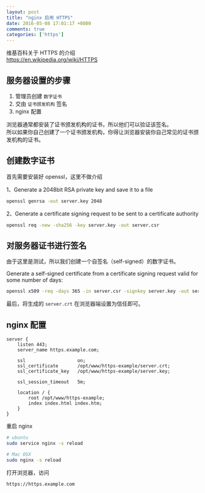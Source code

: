 ```yaml
---
layout: post
title: "nginx 启用 HTTPS"
date: 2016-05-08 17:01:17 +0800
comments: true
categories: ['https']
---
```


维基百科关于 HTTPS 的介绍 <br/>
https://en.wikipedia.org/wiki/HTTPS

## 服务器设置的步骤

1. 管理员创建 `数字证书`
2. 交由 `证书颁发机构` 签名
3. nginx 配置

浏览器通常都安装了证书颁发机构的证书，所以他们可以验证该签名。<br/>
所以如果你自己创建了一个证书颁发机构，你得让浏览器安装你自己常见的证书颁发机构的证书。

## 创建数字证书

首先需要安装好 openssl，这里不做介绍

1、Generate a 2048bit RSA private key and save it to a file

```bash
openssl genrsa -out server.key 2048
```

2、Generate a certificate signing request to be sent to a certificate authority
```bash
openssl req -new -sha256 -key server.key -out server.csr
```

## 对服务器证书进行签名

由于这里是测试，所以我们创建一个自签名（self-signed）的数字证书。

Generate a self-signed certificate from a certificate signing request valid for some number of days:

```bash
openssl x509 -req -days 365 -in server.csr -signkey server.key -out server.crt
```

最后，将生成的 `server.crt` 在浏览器端设置为信任即可。

## nginx 配置

```
server {
    listen 443;
    server_name https.example.com;

    ssl                   on;
    ssl_certificate       /opt/www/https-example/server.crt;
    ssl_certificate_key   /opt/www/https-example/server.key;

    ssl_session_timeout   5m;

    location / {
        root /opt/www/https-example;
        index index.html index.htm;
    }
}
```

重启 nginx

```bash
# ubuntu
sudo service nginx -s reload

# Mac OSX
sudo nginx -s reload
```

打开浏览器，访问

    https://https.example.com

